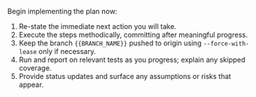 Begin implementing the plan now:
1. Re-state the immediate next action you will take.
2. Execute the steps methodically, committing after meaningful progress.
3. Keep the branch `{{BRANCH_NAME}}` pushed to origin using `--force-with-lease` only if necessary.
4. Run and report on relevant tests as you progress; explain any skipped coverage.
5. Provide status updates and surface any assumptions or risks that appear.
